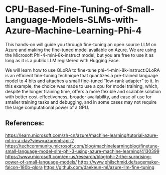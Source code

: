 # CPU-Based-Fine-Tuning-of-Small-Language-Models-SLMs-with-Azure-Machine-Learning-Phi-4

This hands-on will guide you through fine-tuning an open source LLM on Azure and making the fine-tuned model available on Azure. We are using the Microsoft Phi-4-mini-8k-instruct model, but you are free to use it as long as it is a public LLM registered with Hugging Face.

We will learn how to use QLoRA to fine-tune phi-4-mini-8k-instruct:QLoRA is an efficient fine-tuning technique that quantizes a pre-trained language model to 4 bits and attaches a small fine-tuned “low-rank adapter” to it. In this example, the choice was made to use a cpu for model training, which, despite the longer training time, offers a more flexible and scalable solution with better cost-effectiveness, broader availability, and ease of use for smaller training tasks and debugging, and in some cases may not require the large computational power of a GPU.



## **References:**

https://learn.microsoft.com/zh-cn/azure/machine-learning/tutorial-azure-ml-in-a-day?view=azureml-api-2
https://techcommunity.microsoft.com/blog/machinelearningblog/finetune-small-language-model-slm-phi-3-using-azure-machine-learning/4130399
https://www.microsoft.com/en-us/research/blog/phi-2-the-surprising-power-of-small-language-models/
https://www.philschmid.de/sagemaker-falcon-180b-qlora
https://github.com/daekeun-ml/azure-llm-fine-tuning 
